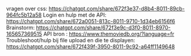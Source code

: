 vragen over css: https://chatgpt.com/share/672f3e37-d8b4-8011-89cb-964fc5b12a58
Login en hulp met de API: https://chatgpt.com/share/672a0051-813c-8011-9710-1d34eb6156f6
Brainstorm: https://chatgpt.com/share/672f3e9c-d3f0-8011-8970-165657369515
API bron : https://www.themoviedb.org/?language=fr
Troubleshoot/hulp bij file upload en die te displayen: https://chatgpt.com/share/672f439f-3950-8011-9c92-a64ff1149648

